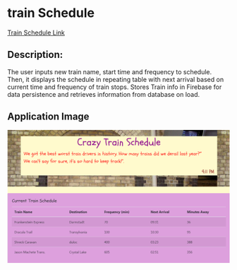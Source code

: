 # train Schedule
[Train Schedule Link](https://mguaraz120.github.io/train-time-page/)
## Description:
The user inputs new train name, start time and frequency to schedule. Then, it displays the schedule in repeating table with next arrival based on current time and frequency of train stops. Stores Train info in Firebase for data persistence and retrieves information from database on load. 

## Application Image
<img src="assets/images/Train.PNG">

